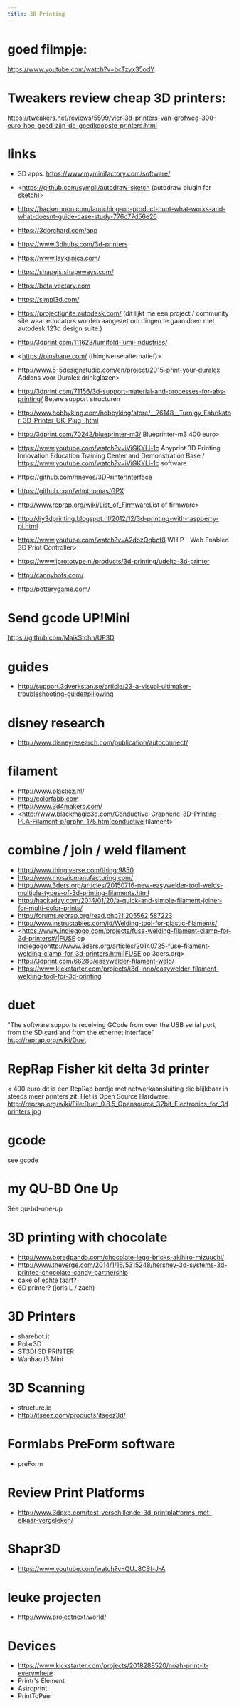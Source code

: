 ```yaml
---
title: 3D Printing
---
```


# goed filmpje:
<https://www.youtube.com/watch?v=bcTzyx35odY>

# Tweakers review cheap 3D printers:
<https://tweakers.net/reviews/5599/vier-3d-printers-van-grofweg-300-euro-hoe-goed-zijn-de-goedkoopste-printers.html>

# links
* 3D apps: <https://www.myminifactory.com/software/>
* <https://github.com/sympli/autodraw-sketch (autodraw plugin for sketch)>
* <https://hackernoon.com/launching-on-product-hunt-what-works-and-what-doesnt-guide-case-study-776c77d56e26>
* <https://3dorchard.com/app>
* <https://www.3dhubs.com/3d-printers>
* <https://www.laykanics.com/>
* <https://shapejs.shapeways.com/>
* <https://beta.vectary.com>
* <https://simpl3d.com/>
* <https://projectignite.autodesk.com/> (dit lijkt me een project / community site waar educators worden aangezet om dingen te gaan doen met autodesk 123d design suite.)
* <http://3dprint.com/111623/lumifold-lumi-industries/>
* <https://pinshape.com/ (thingiverse alternatief)>
* <http://www.5-5designstudio.com/en/project/2015-print-your-duralex> Addons voor Duralex drinkglazen>
* <http://3dprint.com/71156/3d-support-material-and-processes-for-abs-printing/> Betere support structuren
* <http://www.hobbyking.com/hobbyking/store/__76148__Turnigy_Fabrikator_3D_Printer_UK_Plug_.html>
* <http://3dprint.com/70242/blueprinter-m3/> Blueprinter-m3 400 euro>
* <https://www.youtube.com/watch?v=iViGKYLi-1c> Anyprint 3D Printing Innovation Education Training Center and Demonstration Base / <https://www.youtube.com/watch?v=iViGKYLi-1c> software
* <https://github.com/nneves/3DPrinterInterface>
* <https://github.com/whpthomas/GPX>
* <http://www.reprap.org/wiki/List_of_Firmware>List of firmware>
* <http://diy3dprinting.blogspot.nl/2012/12/3d-printing-with-raspberry-pi.html>
* <https://www.youtube.com/watch?v=A2dozQqbcf8> WHIP - Web Enabled 3D Print Controller>

* <https://www.iprototype.nl/products/3d-printing/udelta-3d-printer>
* <http://cannybots.com/>
* <http://potterygame.com/>

# Send gcode UP!Mini
<https://github.com/MaikStohn/UP3D>

# guides 
* <http://support.3dverkstan.se/article/23-a-visual-ultimaker-troubleshooting-guide#pillowing>

# disney research 
* <http://www.disneyresearch.com/publication/autoconnect/>

# filament 
* <http://www.plasticz.nl/>
* <http://colorfabb.com>
* <http://www.3d4makers.com/>
* <http://www.blackmagic3d.com/Conductive-Graphene-3D-Printing-PLA-Filament-p/grphn-175.htm|conductive filament>

# combine / join / weld filament 
* <http://www.thingiverse.com/thing:9850>
* <http://www.mosaicmanufacturing.com/>
* <http://www.3ders.org/articles/20150716-new-easywelder-tool-welds-multiple-types-of-3d-printing-filaments.html>
* <http://hackaday.com/2014/01/20/a-quick-and-simple-filament-joiner-for-multi-color-prints/>
* <http://forums.reprap.org/read.php?1,205562,587223>
* <http://www.instructables.com/id/Welding-tool-for-plastic-filaments/>
* <https://www.indiegogo.com/projects/fuse-welding-filament-clamp-for-3d-printers#/|FUSE op indiegogohttp://www.3ders.org/articles/20140725-fuse-filament-welding-clamp-for-3d-printers.html|FUSE op 3ders.org>
* <http://3dprint.com/66283/easywelder-filament-weld/>
* <https://www.kickstarter.com/projects/i3d-inno/easywelder-filament-welding-tool-for-3d-printing>

# duet
"The software supports receiving GCode from over the USB serial port, from the SD card and from the ethernet interface" <http://reprap.org/wiki/Duet>

# RepRap Fisher kit delta 3d printer
< 400 euro
dit is een RepRap bordje met netwerkaansluiting die blijkbaar in steeds meer printers zit. Het is Open Source Hardware. <http://reprap.org/wiki/File:Duet_0.8.5_Opensource_32bit_Electronics_for_3dprinters.jpg>

# gcode
see gcode

# my QU-BD One Up
See qu-bd-one-up

# 3D printing with chocolate
* <http://www.boredpanda.com/chocolate-lego-bricks-akihiro-mizuuchi/>
* <http://www.theverge.com/2014/1/16/5315248/hershey-3d-systems-3d-printed-chocolate-candy-partnership>
* cake of echte taart?
* 6D printer? (joris L / zach)

# 3D Printers
* sharebot.it
* Polar3D
* ST3DI 3D PRINTER
* Wanhao i3 Mini

# 3D Scanning 
* structure.io
* <http://itseez.com/products/itseez3d/>

# Formlabs PreForm software 
* preForm

# Review Print Platforms 
* <http://www.3dpxp.com/test-verschillende-3d-printplatforms-met-elkaar-vergeleken/>

# Shapr3D 
* <https://www.youtube.com/watch?v=QUJ8CSf-J-A>

# leuke projecten 
* <http://www.projectnext.world/>

# Devices 
* <https://www.kickstarter.com/projects/2018288520/noah-print-it-everywhere>
* Printr's Element
* Astroprint
* PrintToPeer

